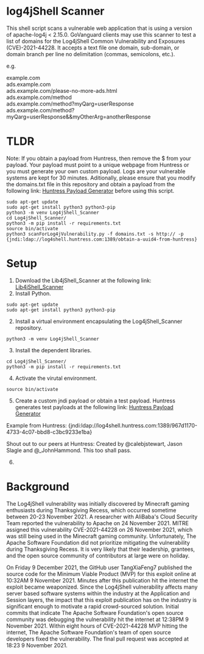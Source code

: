 # log4jShell Scanner

This shell script scans a vulnerable web application that is using a version of apache-log4j < 2.15.0. GoVanguard clients may use this scanner to test a list of domains for the Log4jShell Common Vulnerability and Exposures (CVE)-2021-44228. It accepts a text file one domain, sub-domain, or domain branch per line no delimitation (commas, semicolons, etc.).

e.g.

example.com  
ads.example.com  
ads.example.com/please-no-more-ads.html  
ads.example.com/method  
ads.example.com/method?myQarg=userResponse  
ads.example.com/method?myQarg=userResponse&&myOtherArg=anotherResponse  

# TLDR
Note: If you obtain a payload from Huntress, then remove the $ from your payload. Your payload must point to a unique webpage from Huntress or you must generate your own custom payload. Logs are your vulnerable systems are kept for 30 minutes.
Aditionally, please ensure that you modify the domains.txt file in this repository and obtain a payload from the following link: [Huntress Payload Generator](https://log4shell.huntress.com/) before using this script.

```shell
sudo apt-get update
sudo apt-get install python3 python3-pip
python3 -m venv Log4jShell_Scanner 
cd Log4jShell_Scanner/
python3 -m pip install -r requirements.txt
source bin/activate
python3 scanForLog4jVulnerability.py -f domains.txt -s http:// -p {jndi:ldap://log4shell.huntress.com:1389/obtain-a-uuid4-from-huntress}
```

# Setup

1. Download the Lib4jShell_Scanner at the following link: [Lib4jShell_Scanner](https://github.com/GoVanguard/Log4jShell_Scanner)
1. Install Python.
```shell
sudo apt-get update
sudo apt-get install python3 python3-pip
```
2. Install a virtual environment encapsulating the Log4jShell_Scanner repository.
```shell
python3 -m venv Log4jShell_Scanner 
```
3. Install the dependent libraries.
```shell
cd Log4jShell_Scanner/
python3 -m pip install -r requirements.txt
```
4. Activate the virutal environment.
```shell
source bin/activate
```
5. Create a custom jndi payload or obtain a test payload. Huntress generates test payloads at the following link: [Huntress Payload Generator](https://log4shell.huntress.com/)  

Example from Huntress: {jndi:ldap://log4shell.huntress.com:1389/967d1170-4733-4c07-bbd8-c3bc9233e1ba}  

Shout out to our peers at Huntress: Created by @calebjstewart, Jason Slagle and @_JohnHammond.
This too shall pass.

6. 


# Background

The Log4jShell vulnerability was initially discovered by Minecraft gaming enthusiasts during Thanksgiving Recess, which occurred sometime between 20-23 November 2021. A researcher with AliBaba's Cloud Security Team reported the vulnerability to Apache on 24 November 2021. MITRE assigned this vulnerability CVE-2021-44228 on 26 November 2021, which was still being used in the Minecraft gaming community. Unfortunately, The Apache Software Foundation did not prioritize mitigating the vulnerability during Thanksgiving Recess. It is very likely that their leadership, grantees, and the open source community of contributors at large were on holiday.

On Friday 9 December 2021, the GitHub user TangXiaFeng7 published the source code for the Minimum Viable Product (MVP) for this exploit online at 10:32AM 9 November 2021. Minutes after this publication hit the internet the exploit became weaponized. Since the Log4jShell vulnerability affects many server based software systems within the industry at the Application and Session layers, the impact that this exploit publication has on the industry is significant enough to motivate a rapid crowd-sourced solution. Initial commits that indicate The Apache Software Foundation's open source community was debugging the vulnerability hit the internet at 12:38PM 9 November 2021. Within eight hours of CVE-2021-44228 MVP hitting the internet, The Apache Software Foundation's team of open source developers fixed the vulnerability. The final pull request was accepted at 18:23 9 November 2021.

